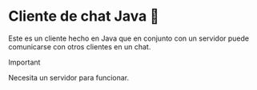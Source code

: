 # Cliente de chat Java 📨

Este es un cliente hecho en Java que en conjunto con un servidor puede comunicarse con otros clientes en un chat.

> [!IMPORTANT]
> Necesita un servidor para funcionar.